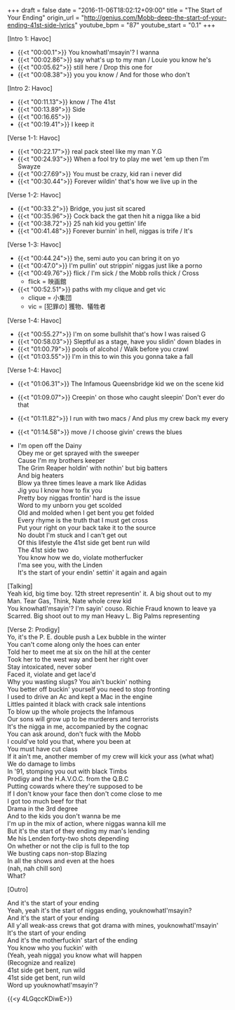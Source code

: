 +++
draft = false
date = "2016-11-06T18:02:12+09:00"
title = "The Start of Your Ending"
origin_url = "http://genius.com/Mobb-deep-the-start-of-your-ending-41st-side-lyrics"
youtube_bpm = "87"
youtube_start = "0.1"
+++
            
[Intro 1: Havoc]  

* {{<t "00:00.1">}} You knowhatI'msayin'? I wanna  
* {{<t "00:02.86">}} say what's up to my man / Louie you know he's  
* {{<t "00:05.62">}} still here / Drop this one for  
* {{<t "00:08.38">}} you you know / And for those who don't  

[Intro 2: Havoc]  

* {{<t "00:11.13">}} know / The 41st  
* {{<t "00:13.89">}} Side  
* {{<t "00:16.65">}}   
* {{<t "00:19.41">}} I keep it
 
[Verse 1-1: Havoc]  

* {{<t "00:22.17">}} real pack steel like my man Y.G  
* {{<t "00:24.93">}} When a fool try to play me wet 'em up then I'm Swayze  
* {{<t "00:27.69">}} You must be crazy, kid ran i never did  
* {{<t "00:30.44">}} Forever wildin' that's how we live up in the  

[Verse 1-2: Havoc]  

* {{<t "00:33.2">}} Bridge, you just sit scared  
* {{<t "00:35.96">}} Cock back the gat then hit a nigga like a bid  
* {{<t "00:38.72">}} 25 nah kid you gettin' life  
* {{<t "00:41.48">}} Forever burnin' in hell, niggas is trife / It's

[Verse 1-3: Havoc]  

* {{<t "00:44.24">}} the, semi auto you can bring it on yo  
* {{<t "00:47.0">}} I'm pullin' out strippin' niggas just like a porno
* {{<t "00:49.76">}} flick / I'm sick / the Mobb rolls thick / Cross
    * flick = 映画館
* {{<t "00:52.51">}} paths with my clique and get vic  
    * clique = 小集団
    * vic = [犯罪の] 獲物、犠牲者

[Verse 1-4: Havoc]  

* {{<t "00:55.27">}} I'm on some bullshit that's how I was raised G  
* {{<t "00:58.03">}} Sleptful as a stage, have you slidin' down blades in
* {{<t "01:00.79">}} pools of alcohol / Walk before you crawl  
* {{<t "01:03.55">}} I'm in this to win this you gonna take a fall  

[Verse 1-4: Havoc]  

* {{<t "01:06.31">}} The Infamous Queensbridge kid we on the scene kid  
* {{<t "01:09.07">}} Creepin' on those who caught sleepin'  Don't ever do that
* {{<t "01:11.82">}} I run with two macs / And plus my crew back my every
* {{<t "01:14.58">}} move / I choose givin' crews the blues  

* I'm open off the Dainy  
Obey me or get sprayed with the sweeper  
Cause I'm my brothers keeper  
The Grim Reaper holdin' with nothin' but big batters  
And big heaters  
Blow ya three times leave a mark like Adidas  
Jig you I know how to fix you  
Pretty boy niggas frontin' hard is the issue  
Word to my unborn you get scolded  
Old and molded when I get bent you get folded  
Every rhyme is the truth that I must get cross  
Put your right on your back take it to the source  
No doubt I'm stuck and I can't get out  
Of this lifestyle the 41st side get bent run wild  
The 41st side two  
You know how we do, violate motherfucker  
I'ma see you, with the Linden  
It's the start of your endin' settin' it again and again  
  
[Talking]  
Yeah kid, big time boy. 12th street representin' it. A big shout out to my  
Man. Tear Gas, Think, Nate whole crew kid  
You knowhatI'msayin'? I'm sayin' couso. Richie Fraud known to leave ya  
Scarred. Big shoot out to my man Heavy L. Big Palms representing  
  
[Verse 2: Prodigy]  
Yo, it's the P. E. double push a Lex bubble in the winter  
You can't come along only the hoes can enter  
Told her to meet me at six on the hill at the center  
Took her to the west way and bent her right over  
Stay intoxicated, never sober  
Faced it, violate and get lace'd  
Why you wasting slugs? You ain't buckin' nothing  
You better off buckin' yourself you need to stop fronting  
I used to drive an Ac and kept a Mac in the engine  
Littles painted it black with crack sale intentions  
To blow up the whole projects the Infamous  
Our sons will grow up to be murderers and terrorists  
It's the nigga in me, accompanied by the cognac  
You can ask around, don't fuck with the Mobb  
I could've told you that, where you been at  
You must have cut class  
If it ain't me, another member of my crew will kick your ass (what what)  
We do damage to limbs  
In '91, stomping you out with black Timbs  
Prodigy and the H.A.V.O.C. from the Q.B.C  
Putting cowards where they're supposed to be  
If I don't know your face then don't come close to me  
I got too much beef for that  
Drama in the 3rd degree  
And to the kids you don't wanna be me  
I'm up in the mix of action, where niggas wanna kill me  
But it's the start of they ending my man's lending  
Me his Lenden forty-two shots depending  
On whether or not the clip is full to the top  
We busting caps non-stop Blazing  
In all the shows and even at the hoes  
(nah, nah chill son)  
What?  
  
[Outro]  
  
And it's the start of your ending  
Yeah, yeah it's the start of niggas ending, youknowhatI'msayin?  
And it's the start of your ending  
All y'all weak-ass crews that got drama with mines, youknowhatI'msayin'  
It's the start of your ending  
And it's the motherfuckin' start of the ending  
You know who you fuckin' with  
(Yeah, yeah nigga) you know what will happen  
(Recognize and realize)  
41st side get bent, run wild  
41st side get bent, run wild  
Word up youknowhatI'msayin'?  

{{<y 4LGqccKDiwE>}}
